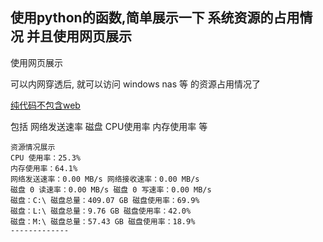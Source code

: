 ## 使用python的函数,简单展示一下 系统资源的占用情况 并且使用网页展示


使用网页展示

可以内网穿透后, 就可以访问 windows nas 等 的资源占用情况了


[纯代码不包含web](https://github.com/firgk/MonitoringResources)

包括 网络发送速率 磁盘  CPU使用率 内存使用率 等

```
资源情况展示
CPU 使用率：25.3%
内存使用率：64.1%
网络发送速率：0.00 MB/s 网络接收速率：0.00 MB/s
磁盘 0 读速率：0.00 MB/s 磁盘 0 写速率：0.00 MB/s
磁盘：C:\ 磁盘总量：409.07 GB 磁盘使用率：69.9%
磁盘：L:\ 磁盘总量：9.76 GB 磁盘使用率：42.0%
磁盘：M:\ 磁盘总量：57.43 GB 磁盘使用率：18.9%
-------------
```